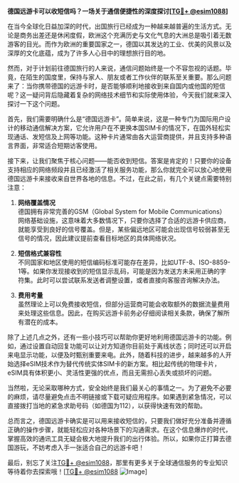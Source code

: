 **德国远游卡可以收短信吗？一场关于通信便捷性的深度探讨[[TG💪+ @esim1088](https://t.me/s/esim1088)]**

在当今全球化日益加深的时代，出国旅行已经成为一种越来越普遍的生活方式。无论是商务出差还是休闲度假，欧洲这个充满历史与文化气息的大洲总是吸引着无数游客的目光。而作为欧洲的重要国家之一，德国以其发达的工业、优美的风景以及深厚的文化底蕴，成为了许多人心目中的理想旅行目的地。

然而，对于计划前往德国旅行的人来说，通信问题始终是一个不容忽视的话题。毕竟，在陌生的国度里，保持与家人、朋友或者工作伙伴的联系至关重要。那么问题来了：当你携带德国的远游卡时，是否能够顺利地接收到来自国内或他国的短信呢？这一疑问背后隐藏着复杂的网络技术细节和实际使用体验，今天我们就来深入探讨一下这个问题。

首先，我们需要明确什么是“德国远游卡”。简单来说，这是一种专门为国际用户设计的移动通信解决方案，它允许用户在不更换本国SIM卡的情况下，在国外轻松实现通话、发短信及上网等功能。这种卡片通常由各大运营商提供，并且支持多种语言界面，非常适合短期访客使用。

接下来，让我们聚焦于核心问题——能否收到短信。答案是肯定的！只要你的设备支持相应的网络频段并且已经激活了相关服务功能，那么你就完全可以放心地使用德国远游卡来接收来自世界各地的信息。不过，在此之前，有几个关键点需要特别注意：

1. **网络覆盖情况**  
   德国拥有非常完善的GSM（Global System for Mobile Communications）网络基础设施，这意味着大多数情况下，只要你选择了合适的远游卡供应商，就能享受到良好的信号覆盖。但是，某些偏远地区可能会出现信号较弱甚至无信号的情况，因此建议提前查看目标地区的具体网络状况。

2. **短信格式兼容性**  
   不同国家和地区使用的短信编码标准可能存在差异，比如UTF-8、ISO-8859-1等。如果你发现接收到的短信显示乱码，可能是因为发送方未采用正确的字符集。此时可以尝试联系发送者调整设置，或者直接向客服咨询解决办法。

3. **费用考量**  
   虽然理论上可以免费接收短信，但部分运营商可能会收取额外的数据流量费用来处理这些信息。因此，在购买远游卡前务必仔细阅读相关条款，确保了解所有潜在的成本。

除了上述几点之外，还有一些小技巧可以帮助你更好地利用德国远游卡的功能。例如，通过设置自动回复功能可以让对方知道你目前处于离线状态；同时还可以开启来电显示功能，以便及时甄别重要来电。此外，随着科技的进步，越来越多的人开始选择eSIM技术作为替代传统实体SIM卡的新方案。相比起传统的物理卡片，eSIM具有体积更小、灵活性更强的优点，而且无需担心丢失或损坏的问题。

当然啦，无论采取哪种方式，安全始终是我们最关心的事情之一。为了避免不必要的麻烦，请尽量避免点击不明链接或下载可疑应用程序。如果遇到紧急情况，可以直接拨打当地的紧急求助号码（如德国为112），以获得快速有效的帮助。

总而言之，德国远游卡确实是可以用来接收短信的，只要我们做好充分准备并遵循正确的操作步骤，就能轻松应对各种场景下的沟通需求。在这个信息爆炸的时代，掌握高效的通讯工具无疑会极大地提升我们的出行体验。所以，如果你正打算去德国游玩，不妨考虑入手一张适合自己的远游卡吧！

最后，别忘了关注[TG💪+ @esim1088](https://t.me/s/esim1088)，那里有更多关于全球通信服务的专业知识等待着你去探索哦！[[TG💪+ @esim1088](https://t.me/s/esim1088) ![Image](https://i.postimg.cc/4NQfJmqS/Snipaste-2025-05-13-00-14-12.png)]
